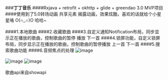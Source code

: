 ###**丁丁音乐**
####Rxjava + retrofit + okhttp + glide + greendao 3.0 MVP项目
####使用到了5.0转场动画  共享元素  揭露动画，效果炫酷，喜欢的话就给个小星星咯 O(∩_∩)O 哈哈~<br><br>
####1.本地歌曲
####2.收藏歌曲
####3.自定义通知Notification布局，同步显示正在播放的歌曲，控制歌曲的暂停 播放 下一首
####4.锁屏功能，自定义锁屏布局，同步显示正在播放的歌曲，控制歌曲的暂停播放  上一首 下一首
####5.搜索歌曲功能
####6.音频焦点的处理
![image](https://github.com/DingMouRen/DingDingMusic/raw/master/imgs/img.gif) <br><br>
![image](https://github.com/DingMouRen/DingDingMusic/raw/master/imgs/p1.png)   ![image](https://github.com/DingMouRen/DingDingMusic/raw/master/imgs/p2.png)  <br><br>
歌曲api来自showapi
